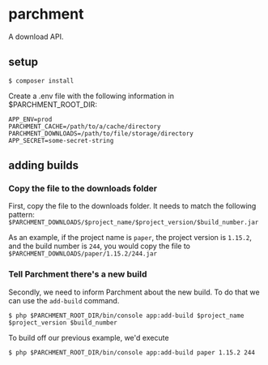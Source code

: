 # parchment

A download API.

## setup

`$ composer install`

Create a .env file with the following information in $PARCHMENT_ROOT_DIR:
```
APP_ENV=prod
PARCHMENT_CACHE=/path/to/a/cache/directory
PARCHMENT_DOWNLOADS=/path/to/file/storage/directory
APP_SECRET=some-secret-string
```

## adding builds

### Copy the file to the downloads folder
First, copy the file to the downloads folder. It needs to match the following pattern:    
`$PARCHMENT_DOWNLOADS/$project_name/$project_version/$build_number.jar`

As an example, if the project name is `paper`, the project version is `1.15.2`, and the build number is `244`, you would copy the file to `$PARCHMENT_DOWNLOADS/paper/1.15.2/244.jar`

### Tell Parchment there's a new build
Secondly, we need to inform Parchment about the new build. To do that we can use the `add-build` command.
```
$ php $PARCHMENT_ROOT_DIR/bin/console app:add-build $project_name $project_version $build_number
```

To build off our previous example, we'd execute
```
$ php $PARCHMENT_ROOT_DIR/bin/console app:add-build paper 1.15.2 244
```
